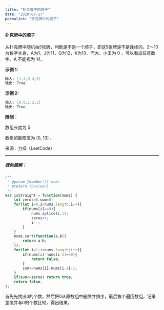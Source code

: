 ```yaml
---
title: "扑克牌中的顺子"
date: "2020-07-17"
permalink: "扑克牌中的顺子"
---
```


#### 扑克牌中的顺子

从扑克牌中随机抽5张牌，判断是不是一个顺子，即这5张牌是不是连续的。2～10为数字本身，A为1，J为11，Q为12，K为13，而大、小王为 0 ，可以看成任意数字。A 不能视为 14。

 

**示例 1:**

```c
输入: [1,2,3,4,5]
输出: True
```

**示例 2:**

```c
输入: [0,0,1,2,5]
输出: True
```

**限制：**

数组长度为 5 

数组的数取值为 [0, 13] .

来源：力扣（LeetCode）

<hr>
<h5>我的题解：</h5>




```javascript
/**
 * @param {number[]} nums
 * @return {boolean}
 */
var isStraight = function(nums) {
    let zeros=0,sum=0;
    for(let i=0;i<nums.length;i++){
        if(nums[i]==0){
            nums.splice(i,1);
            zeros++;
            i--;
        }
    }
    nums.sort(function(a,b){
        return a-b;
    });
    for(let i=1;i<nums.length;i++){
        if(nums[i]-nums[i-1]==0){
            return false;
        }
        sum+=nums[i]-nums[i-1]-1;
    }
    if(sum<=zeros) return true;
    return false;
};
```

首先先找出0的个数，然后把0从原数组中删除并排序，最后挨个遍历数组，记录差值并与0的个数比较，得出结果。

